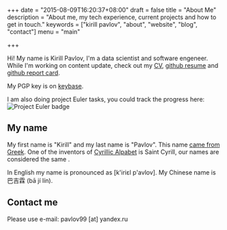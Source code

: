 +++
date = "2015-08-09T16:20:37+08:00"
draft = false
title = "About Me"
description = "About me, my tech experience, current projects and how to get in touch."
keywords = ["kirill pavlov", "about", "website", "blog", "contact"]
menu = "main"

+++

Hi! My name is Kirill Pavlov, I'm a data scientist and software engeneer.
While I'm working on content update, check out my [CV](/cv/cv-kirill-pavlov.pdf),
[github resume](http://resume.github.io/?pavlov99) and [github report card](http://osrc.dfm.io/pavlov99).

My PGP key is on [keybase](https://keybase.io/p99).

I am also doing project Euler tasks, you could track the progress here:
![Project Euler badge](https://projecteuler.net/profile/pavlov99.png)

## My name

My first name is "Kirill" and my last name is "Pavlov".
This name [came from Greek](https://en.wikipedia.org/wiki/Kirill).
One of the inventors of [Cyrillic Alpabet](https://en.wikipedia.org/wiki/Cyrillic_alphabets) is Saint Cyrill, our names are considered the same .

In English my name is pronounced as [k'iriɛl p'avlov].
My Chinese name is 巴吉霖 (bā jí lín).

## Contact me

Please use e-mail: pavlov99 [at] yandex.ru
